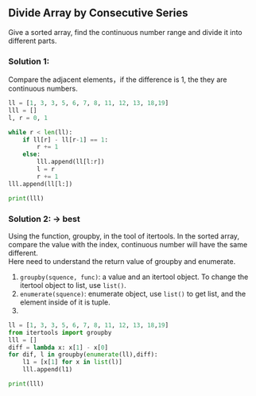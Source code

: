 ## Divide Array by Consecutive Series
Give a sorted array, find the continuous number range and divide it into different parts.

### Solution 1:
Compare the adjacent elements，if the difference is 1, the they are continuous numbers.

```python
ll = [1, 3, 3, 5, 6, 7, 8, 11, 12, 13, 18,19]
lll = []
l, r = 0, 1

while r < len(ll):
    if ll[r] - ll[r-1] == 1:
        r += 1
    else:
        lll.append(ll[l:r])
        l = r
        r += 1
lll.append(ll[l:])

print(lll)
```

### Solution 2: -> best
Using the function, groupby, in the tool of itertools. In the sorted array, compare the value with the index, continuous number will have the same different.  
Here need to understand the return value of groupby and enumerate.
1) `groupby(squence, func)`: a value and an itertool object. To change the itertool object to list, use `list()`.
2) `enumerate(squence)`: enumerate object, use `list()` to get list, and the element inside of it is tuple.
3) 
```python
ll = [1, 3, 3, 5, 6, 7, 8, 11, 12, 13, 18,19]
from itertools import groupby
lll = []
diff = lambda x: x[1] - x[0]
for dif, l in groupby(enumerate(ll),diff):          
    l1 = [x[1] for x in list(l)]
    lll.append(l1)

print(lll)
```
